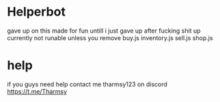 # Helperbot
gave up on this made for fun untill i just gave up after fucking shit up currently not runable unless you remove buy.js inventory.js sell.js shop.js
# help
if you guys need help contact me tharmsy123 on discord https://t.me/Tharmsy
